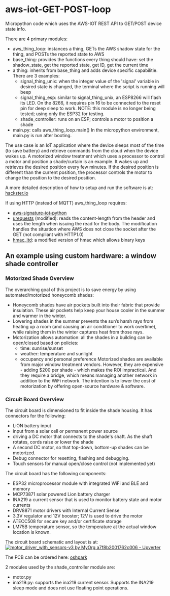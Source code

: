 # aws-iot-GET-POST-loop
Micropython code which uses the AWS-IOT REST API to GET/POST device state info.

There are 4 primary modules:
  * aws_thing_loop: instances a thing, GETs the AWS shadow state for the thing, and POSTs the reported state to AWS
  * base_thing: provides the functions every thing should have: set the shadow_state, get the reported state, get ID, get the current time
  * a thing: inherits from base_thing and adds device specific capabilitie.  There are 3 examples:
    * signal_thing_unix: when the integer value of the 'signal' variable in desired state is changed, the terminal where the script is running will beep
    * signal_thing_esp: similar to signal_thing_unix, an ESP8266 will flash its LED.  On the 8266, it requires pin 16 to be connected to the reset pin for deep sleep to work.  NOTE: this module is no longer being tested; using only the ESP32 for testing.
    * shade_controller: runs on an ESP; controls a motor to position a shade
  * main.py: calls aws_thing_loop.main()  In the micropython environment, main.py is run after booting.
  
The use case is an IoT application where the device sleeps most of the time (to save battery) and retrieve commands from the cloud when the device wakes up. A motorized window treatment which uses a processor to control a motor and position a shade/curtain is an example. It wakes up and retrieves the desired position every few minutes. If the desired position is different than the current position, the processor controls the motor to change the position to the desired position.

A more detailed description of how to setup and run the software is at: [hackster.io](https://www.hackster.io/user3282664/micropython-to-aws-iot-cc1c20)

If using HTTP (instead of MQTT) aws_thing_loop requires:
* [aws-signature-iot-python](https://github.com/manningt/aws-signature-iot-python)
* [urequests](https://github.com/manningt/micropython-lib/tree/urequest-with-content-length/urequests) (modified): reads the content-length from the header and uses the length when issuing the read for the body.  The modification handles the situation where AWS does not close the socket after the GET (not compliant with HTTP1.0)
* [hmac_ltd](https://github.com/manningt/aws-signature-iot-python/hmac_ltd.py): a modified version of hmac which allows binary keys

## An example using custom hardware: a window shade controller
### Motorized Shade Overview
The overarching goal of this project is to save energy by using automated/motorized honeycomb shades:
* Honeycomb shades have air pockets built into their fabric that provide insulation. These air pockets help keep your house cooler in the summer and warmer in the winter.
* Lowering shades in the summer prevents the sun’s harsh rays from heating up a room (and causing an air conditioner to work overtime), while raising them in the winter captures heat from those rays.
* Motorization allows automation:  all the shades in a building can be open/closed based on policies:
  * time: sunrise/sunset
  * weather: temperature and sunlight
  * occupancy and personal preference
Motorized shades are available from major window treatment vendors.  However, they are expensive - adding $200 per shade - which makes the ROI impractical.  And they require a bridge, which means managing another network in addition to the WiFi network.
The intention is to lower the cost of motorization by offering open-source hardware & software.
### Circuit Board Overview
The circuit board is dimensioned to fit inside the shade housing.  It has connectors for the following:
* LiON battery input
* input from a solar cell or permanent power source
* driving a DC motor that connects to the shade's shaft.  As the shaft rotates, cords raise or lower the shade
* A second DC motor, so that top-down, bottom-up shades can be motorized.
* Debug connector for resetting, flashing and debugging.
* Touch sensors for manual open/close control (not implemented yet)

The circuit board has the following components:
* ESP32 microprocessor module with integrated WiFi and BLE and memory
* MCP73871 solar powered Lion battery charger
* INA219 a current sensor that is used to monitor battery state and motor currents
* DRV8871 motor drivers with Internal Current Sense
* 3.3V regulator and 12V booster; 12V is used to drive the motor
* ATECC508 for secure key and/or certificate storage
* LM75B temperature sensor, so the temperature at the actual window location is known.

The circuit board schematic and layout is at: [![motor_driver_with_sensors-v3 by MyOrg a7f8b2001762c006 - Upverter](https://upverter.com/MyOrg/a7f8b2001762c006/motor_driver_with_sensors-v3/embed_img/15049524790000/)](https://upverter.com/MyOrg/a7f8b2001762c006/motor_driver_with_sensors-v3/#/)

The PCB can be ordered here: [oshpark](https://oshpark.com/shared_projects/A6QuHnHe)

2 modules used by the shade_controller module are:
  * motor.py
  * ina219.py: supports the ina219 current sensor. Supports the INA219 sleep mode and does not use floating point operations.
  
